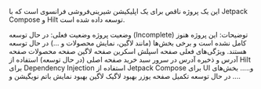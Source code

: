 این یک پروژه ناقص برای یک اپلیکیشن شیرینی‌فروشی فرانسوی است که با Jetpack Compose و Hilt توسعه داده شده است.

وضعیت پروژه
وضعیت فعلی: در حال توسعه (Incomplete)
توضیحات: این پروژه هنوز کامل نشده است و برخی بخش‌ها (مانند لاگین، نمایش محصولات و ...) در حال توسعه هستند.
ویژگی‌های فعلی
صفحه اسپلش اسکرین
صفحه لاگین
صفحه محصولات
صفحه آدرس و ذخیره آدرس در سرور
سبد خرید
صفحه اصلی (در حال توسعه)
استفاده از Hilt برای Dependency Injection
استفاده از Jetpack Compose برای UI
و.....
بخش‌های در حال توسعه
تکمیل صفحه یوزر
بهبود لاگیک لاگین
بهبود نمایش باتم نویگیشن
و ....

